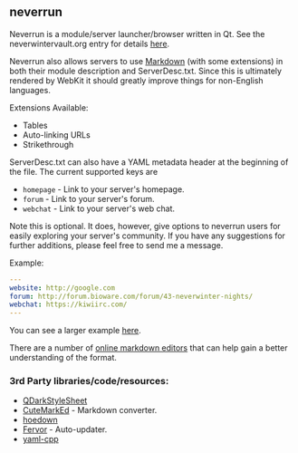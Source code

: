 ## neverrun

Neverrun is a module/server launcher/browser written in Qt.  See the
neverwintervault.org entry for details
[here](http://neverwintervault.org/project/nwn1/other/tool/neverrun).

Neverrun also allows servers to use [Markdown](http://daringfireball.net/projects/markdown/syntax) (with some extensions) in both
their module description and ServerDesc.txt.  Since this is ultimately rendered by WebKit it should greatly improve things
for non-English languages.

Extensions Available:

* Tables
* Auto-linking URLs
* Strikethrough

ServerDesc.txt can also have a YAML metadata header at the beginning of the file.  The current supported keys are

* `homepage` - Link to your server's homepage.
* `forum` - Link to your server's forum.
* `webchat` - Link to your server's web chat.

Note this is optional.  It does, however, give options to neverrun users for easily exploring your server's
community.  If you have any suggestions for further additions, please feel free to send me a message.

Example:

```yaml
---
website: http://google.com
forum: http://forum.bioware.com/forum/43-neverwinter-nights/
webchat: https://kiwiirc.com/
---
```

You can see a larger example [here](https://github.com/jd28/neverrun/blob/master/examples/ServerDesc.txt).

There are a number of [online markdown editors](http://dillinger.io/) that can help gain a better understanding of
the format.

### 3rd Party libraries/code/resources:
* [QDarkStyleSheet](https://github.com/ColinDuquesnoy/QDarkStyleSheet)
* [CuteMarkEd](https://github.com/cloose/CuteMarkEd) - Markdown converter.
* [hoedown](https://github.com/hoedown/hoedown)
* [Fervor](https://github.com/pypt/fervor) - Auto-updater.
* [yaml-cpp](https://code.google.com/p/yaml-cpp/)
